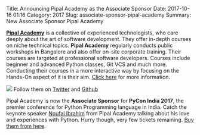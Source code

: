 Title: Announcing Pipal Academy as the Associate Sponsor
Date: 2017-10-16 01:16
Category: 2017
Slug: associate-sponsor-pipal-academy
Summary: New Associate Sponsor Pipal Academy

**[Pipal Academy](https://pipal.in/)** is a collective of experienced technologists, who care deeply about the art of software development. They offer in-depth courses on niche technical topics. **Pipal Academy** regularly conducts public workshops in Bangalore and also offer on-site corporate training. Their courses are targeted at professional software developers. Courses include beginner and advanced Python classes, Git VCS and much more. Conducting their courses in a more interactive way by focusing on the Hands-On aspect of it is their aim. [Click here](https://pipal.in/contact) for more information.

[<img src="https://in.pycon.org/2017/images/sponsor/pipal.png">](https://pipal.in/)
Follow them on [Twitter](https://twitter.com/pipalacademy) and [Github](https://github.com/pipalacademy)

Pipal Academy is now the **Associate Sponsor** for **PyCon India 2017**, the premier conference for Python Programming language in India. Catch the keynote speaker [Noufal Ibrahim](https://in.pycon.org/blog/2017/announcing-keynote-speakers-for-pycon-india-2017.html) from Pipal Academy talking about his love and experiences with Python. Hurry though, very few tickets remaining. [Buy them from here](https://in.explara.com/e/pycon-india-2017). 
